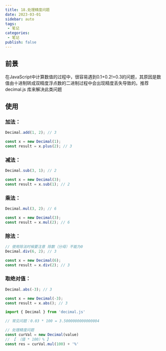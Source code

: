 ```yaml
---
title: 18.处理精度问题
date: 2023-03-01
sidebar: auto
tags:
 - 笔记
categories:
 - 笔记
publish: false
---
```


## 前景
在JavaScript中计算数值的过程中，很容易遇到0.1+0.2!=0.3的问题，其原因是数值由十进制转成双精度浮点数的二进制过程中会出现精度丢失导致的。推荐 decimal.js 库来解决此类问题

## 使用
### 加法：
```js
Decimal.add(1, 2); // 3

const x = new Decimal(1);
const result = x.plus(2); // 3
```

### 减法：
```js
Decimal.sub(3, 1); // 2

const x = new Decimal(3);
const result = x.sub(1); // 2
```

### 乘法：
```js
Decimal.mul(3, 2); // 6

const x = new Decimal(3);
const result = x.mul(2); // 6
```

### 除法：
```js
// 使用除法时候要注意 除数（分母）不能为0
Decimal.div(6, 2); // 3

const x = new Decimal(6);
const result = x.div(2); // 3
```

### 取绝对值：
```js
Decimal.abs(-3); // 3

const x = new Decimal(-3);
const result = x.abs(); // 3
```


```js
import { Decimal } from 'decimal.js'

// 常见问题：0.03 * 100 = 3.5000000000000004

// 处理精度问题
const curVal = new Decimal(value)
// 【 （值 * 100）% 】
const res = curVal.mul(100) + '%'
```
